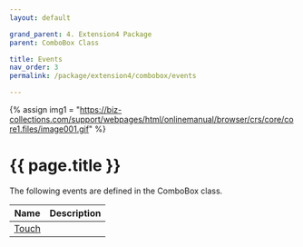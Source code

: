```yaml
---
layout: default

grand_parent: 4. Extension4 Package
parent: ComboBox Class

title: Events
nav_order: 3
permalink: /package/extension4/combobox/events

---
```

{% assign img1 = "https://biz-collections.com/support/webpages/html/onlinemanual/browser/crs/core/core1.files/image001.gif" %}


# {{ page.title }}

The following events are defined in the ComboBox class.

|Name       | Description |
|----------	|-------------|
|[Touch](/package/extension4/combobox/events/touch) | |